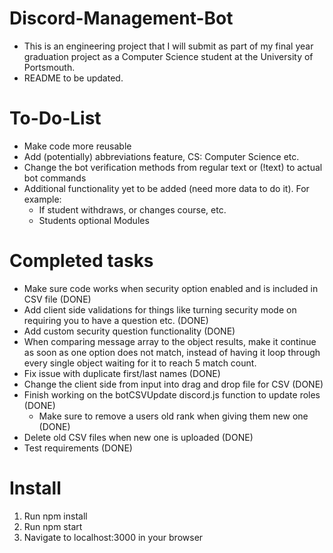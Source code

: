 # Discord-Management-Bot

- This is an engineering project that I will submit as part of my final year graduation project as a Computer Science student at the University of Portsmouth.
- README to be updated.

# To-Do-List

- Make code more reusable
- Add (potentially) abbreviations feature, CS: Computer Science etc.
- Change the bot verification methods from regular text or (!text) to actual bot commands
- Additional functionality yet to be added (need more data to do it). For example:
  - If student withdraws, or changes course, etc.
  - Students optional Modules

# Completed tasks

- Make sure code works when security option enabled and is included in CSV file (DONE)
- Add client side validations for things like turning security mode on requiring you to have a question etc. (DONE)
- Add custom security question functionality (DONE)
- When comparing message array to the object results, make it continue as soon as one option does not match, instead of having it loop through every single object waiting for it to reach 5 match count.
- Fix issue with duplicate first/last names (DONE)
- Change the client side from input into drag and drop file for CSV (DONE)
- Finish working on the botCSVUpdate discord.js function to update roles (DONE)
  - Make sure to remove a users old rank when giving them new one (DONE)
- Delete old CSV files when new one is uploaded (DONE)
- Test requirements (DONE)

# Install

1. Run npm install
2. Run npm start
3. Navigate to localhost:3000 in your browser
